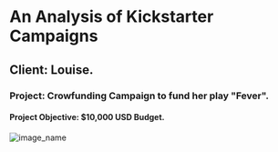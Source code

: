 # An Analysis of Kickstarter Campaigns
## Client: Louise.
### Project: Crowfunding Campaign to fund her play "Fever".
#### Project Objective: $10,000 USD Budget.
![image_name](path/to/image_name.png)
